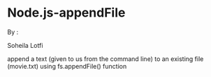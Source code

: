 # Node.js-appendFile

By :

Soheila Lotfi

append a text (given to us from the command line) to an existing file (movie.txt) using fs.appendFile() function
